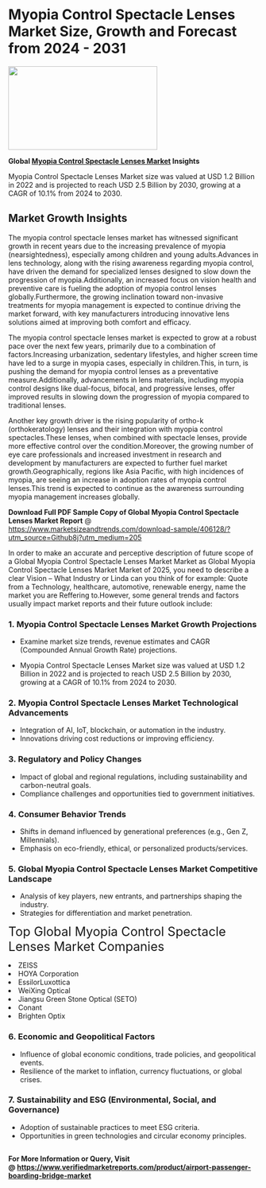 <H1>Myopia Control Spectacle Lenses Market Size, Growth and Forecast from 2024 - 2031</H1><img class="aligncenter size-medium wp-image-584254" src="https://thirdeyenews.in/wp-content/uploads/2024/09/Global-Market-Research-300x168.jpeg" alt="" width="300" height="168" /><p><strong>Global&nbsp;<a href="https://www.marketsizeandtrends.com/download-sample/406128/?utm_source=Github8j?utm_medium=205">Myopia Control Spectacle Lenses Market</a> Insights</strong></p><p>Myopia Control Spectacle Lenses Market size was valued at USD 1.2 Billion in 2022 and is projected to reach USD 2.5 Billion by 2030, growing at a CAGR of 10.1% from 2024 to 2030.</p><p><h2>Market Growth Insights</h2> <p>The myopia control spectacle lenses market has witnessed significant growth in recent years due to the increasing prevalence of myopia (nearsightedness), especially among children and young adults.Advances in lens technology, along with the rising awareness regarding myopia control, have driven the demand for specialized lenses designed to slow down the progression of myopia.Additionally, an increased focus on vision health and preventive care is fueling the adoption of myopia control lenses globally.Furthermore, the growing inclination toward non-invasive treatments for myopia management is expected to continue driving the market forward, with key manufacturers introducing innovative lens solutions aimed at improving both comfort and efficacy.</p> <p>The myopia control spectacle lenses market is expected to grow at a robust pace over the next few years, primarily due to a combination of factors.Increasing urbanization, sedentary lifestyles, and higher screen time have led to a surge in myopia cases, especially in children.This, in turn, is pushing the demand for myopia control lenses as a preventative measure.Additionally, advancements in lens materials, including myopia control designs like dual-focus, bifocal, and progressive lenses, offer improved results in slowing down the progression of myopia compared to traditional lenses.</p> <p>Another key growth driver is the rising popularity of ortho-k (orthokeratology) lenses and their integration with myopia control spectacles.These lenses, when combined with spectacle lenses, provide more effective control over the condition.Moreover, the growing number of eye care professionals and increased investment in research and development by manufacturers are expected to further fuel market growth.Geographically, regions like Asia Pacific, with high incidences of myopia, are seeing an increase in adoption rates of myopia control lenses.This trend is expected to continue as the awareness surrounding myopia management increases globally.</p> <p><span class=""><strong>Download Full PDF Sample Copy of Global Myopia Control Spectacle Lenses Market Report</strong> @ <a href="https://www.marketsizeandtrends.com/download-sample/406128/?utm_source=Github8j?utm_medium=205" target="_blank">https://www.marketsizeandtrends.com/download-sample/406128/?utm_source=Github8j?utm_medium=205</a></span></p><p>In order to make an accurate and perceptive description of future scope of a Global&nbsp;Myopia Control Spectacle Lenses Market Market as Global&nbsp;Myopia Control Spectacle Lenses Market Market of 2025, you need to describe a clear Vision &ndash; What Industry or Linda can you think of for example: Quote from a Technology, healthcare, automotive, renewable energy, name the market you are Reffering to.However, some general trends and factors usually impact market reports and their future outlook include:</p><h3>1.&nbsp;<strong>Myopia Control Spectacle Lenses Market Growth Projections</strong></h3><ul><li>Examine market size trends, revenue estimates and CAGR (Compounded Annual Growth Rate) projections.</li><li><p>Myopia Control Spectacle Lenses Market size was valued at USD 1.2 Billion in 2022 and is projected to reach USD 2.5 Billion by 2030, growing at a CAGR of 10.1% from 2024 to 2030.</p></li></ul><h3>2.&nbsp;<strong>Myopia Control Spectacle Lenses Market Technological Advancements</strong></h3><ul><li>Integration of AI, IoT, blockchain, or automation in the industry.</li><li>Innovations driving cost reductions or improving efficiency.</li></ul><h3>3.&nbsp;<strong>Regulatory and Policy Changes</strong></h3><ul><li>Impact of global and regional regulations, including sustainability and carbon-neutral goals.</li><li>Compliance challenges and opportunities tied to government initiatives.</li></ul><h3>4.&nbsp;<strong>Consumer Behavior Trends</strong></h3><ul><li>Shifts in demand influenced by generational preferences (e.g., Gen Z, Millennials).</li><li>Emphasis on eco-friendly, ethical, or personalized products/services.</li></ul><h3>5.&nbsp;<strong>Global Myopia Control Spectacle Lenses Market Competitive Landscape</strong></h3><ul><li>Analysis of key players, new entrants, and partnerships shaping the industry.</li><li>Strategies for differentiation and market penetration.</li></ul><p data-pm-slice="1 1 []"><span style="color: inherit; font-family: inherit; font-size: 25px;">Top Global Myopia Control Spectacle Lenses Market Companies</span></p><div class="" data-test-id=""><p><li>ZEISS</li><li> HOYA Corporation</li><li> EssilorLuxottica</li><li> WeiXing Optical</li><li> Jiangsu Green Stone Optical (SETO)</li><li> Conant</li><li> Brighten Optix</li></p></div><h3>6.&nbsp;<strong>Economic and Geopolitical Factors</strong></h3><ul><li>Influence of global economic conditions, trade policies, and geopolitical events.</li><li>Resilience of the market to inflation, currency fluctuations, or global crises.</li></ul><h3>7.&nbsp;<strong>Sustainability and ESG (Environmental, Social, and Governance)</strong></h3><ul><li>Adoption of sustainable practices to meet ESG criteria.</li><li>Opportunities in green technologies and circular economy principles.</li></ul><h2><strong style="font-size: 14px;">For More Information or Query, Visit @&nbsp;</strong><a style="background-color: #ffffff; font-size: 14px;" href="https://www.marketsizeandtrends.com/report/myopia-control-spectacle-lenses-market/" target="_blank">https://www.verifiedmarketreports.com/product/airport-passenger-boarding-bridge-market</a></h2>